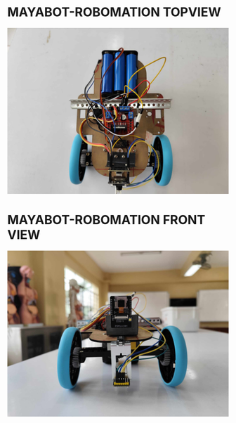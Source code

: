 # MAYABOT-ROBOMATION TOPVIEW

![Image Alt](https://github.com/Drewmnhs1771/FUTURE-ENGINEERS-PRO25/blob/50be1c890f3ad62630269b0c5b5d0b86aff235c0/images/topview%20fe.jpg)

# MAYABOT-ROBOMATION FRONT VIEW

![Image Alt](https://github.com/Drewmnhs1771/FUTURE-ENGINEERS-PRO25/blob/907176d99456b3fedecd4c1d313b2c9ca28ed1e8/images/frontview%20fe.jpg)
